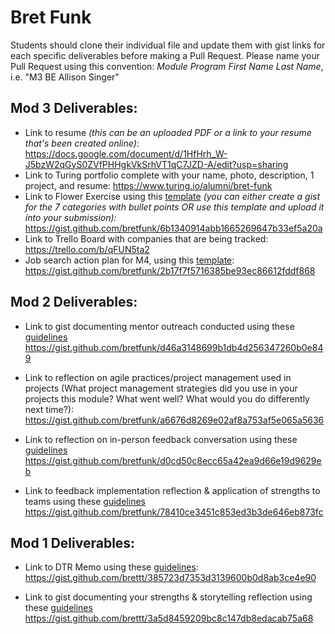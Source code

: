 # Bret Funk

Students should clone their individual file and update them with gist links for each specific deliverables before making a Pull Request. Please name your Pull Request using this convention: *Module Program First Name Last Name*, i.e. "M3 BE Allison Singer"

## Mod 3 Deliverables:

* Link to resume *(this can be an uploaded PDF or a link to your resume that's been created online)*: 
https://docs.google.com/document/d/1HfHrh_W-J5bzW2qGyS0ZVfPHHgkVkSrhVT1qC7JZD-A/edit?usp=sharing
* Link to Turing portfolio complete with your name, photo, description, 1 project, and resume:
https://www.turing.io/alumni/bret-funk
* Link to Flower Exercise using this [template](https://github.com/turingschool/career-development-curriculum/blob/master/files/Career%20Unit%20-%20The%20Flower%20Diagram.pdf) *(you can either create a gist for the 7 categories with bullet points OR use this template and upload it into your submission):*
https://gist.github.com/bretfunk/6b1340914abb1665269647b33ef5a20a
* Link to Trello Board with companies that are being tracked: 
https://trello.com/b/qFUN5ta2
* Job search action plan for M4, using this [template](https://github.com/turingschool/career-development-curriculum/blob/master/module_three/mod_4_action_plan_template.md):
https://gist.github.com/bretfunk/2b17f7f5716385be93ec86612fddf868



## Mod 2 Deliverables:
* Link to gist documenting mentor outreach conducted using these [guidelines](https://github.com/turingschool/career-development-curriculum/blob/master/module_two/cold_outreach_i_guidelines.md)
https://gist.github.com/bretfunk/d46a3148699b1db4d256347260b0e849

* Link to reflection on agile practices/project management used in projects (What project management strategies did you use in your projects this module? What went well? What would you do differently next time?):
https://gist.github.com/bretfunk/a6676d8269e02af8a753af5e065a5636

* Link to reflection on in-person feedback conversation using these [guidelines](https://github.com/turingschool/career-development-curriculum/blob/master/module_two/feedback_conversation_reflection_guidelines.md)
https://gist.github.com/bretfunk/d0cd50c8ecc65a42ea9d66e19d9629eb

* Link to feedback implementation reflection & application of strengths to teams using these [guidelines](https://github.com/turingschool/career-development-curriculum/blob/master/module_two/feedback_implementation_strengths_reflection.md)
https://gist.github.com/bretfunk/78410ce3451c853ed3b3de646eb873fc

## Mod 1 Deliverables:
* Link to DTR Memo using these [guidelines](https://github.com/turingschool/career-development-curriculum/blob/master/module_one/dtr_guidelines_memo.md):
https://gist.github.com/brettt/385723d7353d3139600b0d8ab3ce4e90

* Link to gist documenting your strengths & storytelling reflection using these [guidelines](https://github.com/turingschool/career-development-curriculum/blob/master/module_one/strengths_storytelling_reflection.md)
https://gist.github.com/brettt/3a5d8459209bc8c147db8edacab75a68
